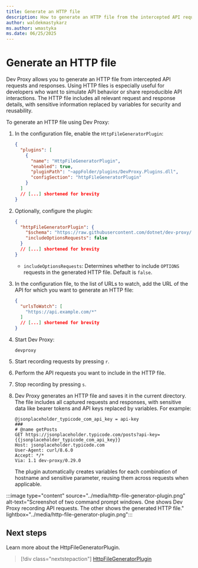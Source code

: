 ```yaml
---
title: Generate an HTTP file
description: How to generate an HTTP file from the intercepted API requests and responses
author: waldekmastykarz
ms.author: wmastyka
ms.date: 06/25/2025
---
```


# Generate an HTTP file

Dev Proxy allows you to generate an HTTP file from intercepted API requests and responses. Using HTTP files is especially useful for developers who want to simulate API behavior or share reproducible API interactions. The HTTP file includes all relevant request and response details, with sensitive information replaced by variables for security and reusability.

To generate an HTTP file using Dev Proxy:

1. In the configuration file, enable the `HttpFileGeneratorPlugin`:

   ```json
   {
     "plugins": [
       {
         "name": "HttpFileGeneratorPlugin",
         "enabled": true,
         "pluginPath": "~appFolder/plugins/DevProxy.Plugins.dll",
         "configSection": "httpFileGeneratorPlugin"
       }
     ]
     // [...] shortened for brevity
   }
   ```

1. Optionally, configure the plugin:

   ```json
   {
     "httpFileGeneratorPlugin": {
       "$schema": "https://raw.githubusercontent.com/dotnet/dev-proxy/main/schemas/v0.29.2/httpfilegeneratorplugin.schema.json",
       "includeOptionsRequests": false
     }
     // [...] shortened for brevity
   }
   ```

   - `includeOptionsRequests`: Determines whether to include `OPTIONS` requests in the generated HTTP file. Default is `false`.

1. In the configuration file, to the list of URLs to watch, add the URL of the API for which you want to generate an HTTP file:

   ```json
   {
     "urlsToWatch": [
       "https://api.example.com/*"
     ]
     // [...] shortened for brevity
   }
   ```

1. Start Dev Proxy:

   ```console
   devproxy
   ```

1. Start recording requests by pressing `r`.

1. Perform the API requests you want to include in the HTTP file.

1. Stop recording by pressing `s`.

1. Dev Proxy generates an HTTP file and saves it in the current directory. The file includes all captured requests and responses, with sensitive data like bearer tokens and API keys replaced by variables. For example:

   ```http
   @jsonplaceholder_typicode_com_api_key = api-key
   ###
   # @name getPosts
   GET https://jsonplaceholder.typicode.com/posts?api-key={{jsonplaceholder_typicode_com_api_key}}
   Host: jsonplaceholder.typicode.com
   User-Agent: curl/8.6.0
   Accept: */*
   Via: 1.1 dev-proxy/0.29.0
   ```

   The plugin automatically creates variables for each combination of hostname and sensitive parameter, reusing them across requests when applicable.

:::image type="content" source="../media/http-file-generator-plugin.png" alt-text="Screenshot of two command prompt windows. One shows Dev Proxy recording API requests. The other shows the generated HTTP file." lightbox="../media/http-file-generator-plugin.png":::

## Next steps

Learn more about the HttpFileGeneratorPlugin.

> [!div class="nextstepaction"]
> [HttpFileGeneratorPlugin](../technical-reference/httpfilegeneratorplugin.md)